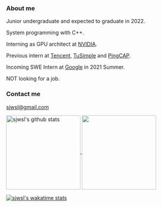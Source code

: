 ### About me

Junior undergraduate and expected to graduate in 2022.

System programming with C++.

Interning as GPU architect at [NVIDIA](https://github.com/NVIDIA).

Previous intern at [Tencent](https://github.com/Tencent), [TuSimple](https://github.com/TuSimple) and [PingCAP](https://github.com/PingCAP).

Incoming SWE Intern at [Google](https://github.com/Google) in 2021 Summer.

NOT looking for a job.

### Contact me

sjwsl@gmail.com

<a href="https://github.com/anuraghazra/github-readme-stats">
  <img align="center" height=200 src="https://github-readme-stats.vercel.app/api?username=sjwsl&show_icons=true&include_all_commits=true&theme=material-palenight" alt="sjwsl's github stats" />
</a>

<a href="https://github.com/anuraghazra/github-readme-stats">
  <img align="center" height=200 src="https://github-readme-stats.vercel.app/api/top-langs/?username=sjwsl&layout=compact&theme=material-palenight" />
</a>

[![sjwsl's wakatime stats](https://github-readme-stats.vercel.app/api/wakatime?username=sjwsl)](https://github.com/anuraghazra/github-readme-stats)
